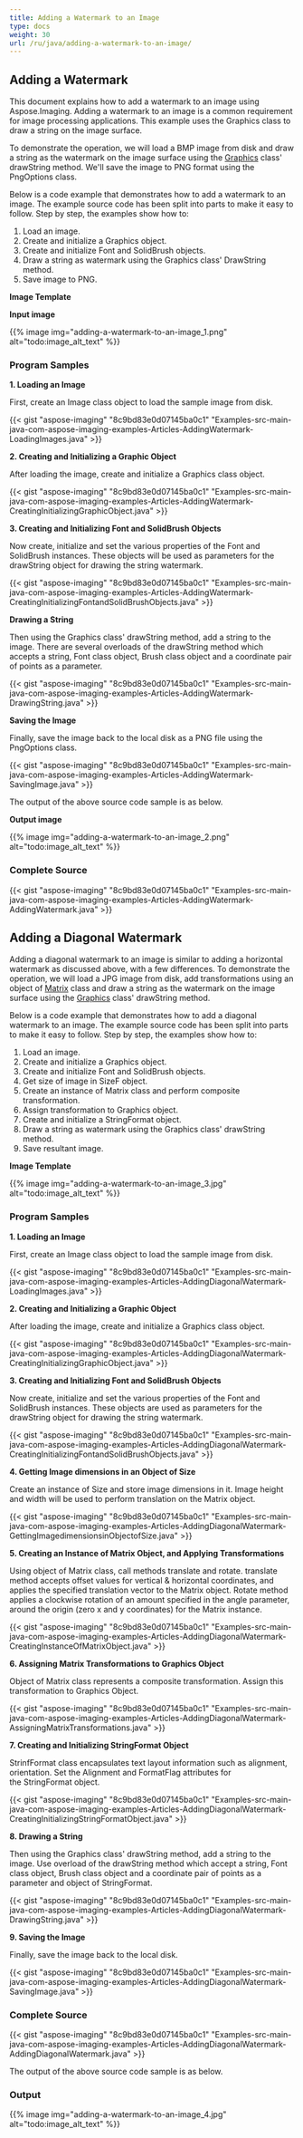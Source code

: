 ```yaml
---
title: Adding a Watermark to an Image
type: docs
weight: 30
url: /ru/java/adding-a-watermark-to-an-image/
---
```


## **Adding a Watermark**
This document explains how to add a watermark to an image using Aspose.Imaging. Adding a watermark to an image is a common requirement for image processing applications. This example uses the Graphics class to draw a string on the image surface.

To demonstrate the operation, we will load a BMP image from disk and draw a string as the watermark on the image surface using the [Graphics](/pages/createpage.action?spaceKey=imagingjava&title=com.aspose.imaging.Graphics+class&linkCreation=true&fromPageId=15303006) class' drawString method. We'll save the image to PNG format using the PngOptions class.

Below is a code example that demonstrates how to add a watermark to an image. The example source code has been split into parts to make it easy to follow. Step by step, the examples show how to:

1. Load an image.
1. Create and initialize a Graphics object.
1. Create and initialize Font and SolidBrush objects.
1. Draw a string as watermark using the Graphics class' DrawString method.
1. Save image to PNG.

**Image Template**

**Input image** 

{{% image img="adding-a-watermark-to-an-image_1.png" alt="todo:image_alt_text" %}}
### **Program Samples**
**1. Loading an Image**

First, create an Image class object to load the sample image from disk.

{{< gist "aspose-imaging" "8c9bd83e0d07145ba0c1" "Examples-src-main-java-com-aspose-imaging-examples-Articles-AddingWatermark-LoadingImages.java" >}}



**2. Creating and Initializing a Graphic Object**

After loading the image, create and initialize a Graphics class object.

{{< gist "aspose-imaging" "8c9bd83e0d07145ba0c1" "Examples-src-main-java-com-aspose-imaging-examples-Articles-AddingWatermark-CreatingInitializingGraphicObject.java" >}}



**3. Creating and Initializing Font and SolidBrush Objects**

Now create, initialize and set the various properties of the Font and SolidBrush instances. These objects will be used as parameters for the drawString object for drawing the string watermark.

{{< gist "aspose-imaging" "8c9bd83e0d07145ba0c1" "Examples-src-main-java-com-aspose-imaging-examples-Articles-AddingWatermark-CreatingInitializingFontandSolidBrushObjects.java" >}}



**Drawing a String**

Then using the Graphics class' drawString method, add a string to the image. There are several overloads of the drawString method which accepts a string, Font class object, Brush class object and a coordinate pair of points as a parameter.

{{< gist "aspose-imaging" "8c9bd83e0d07145ba0c1" "Examples-src-main-java-com-aspose-imaging-examples-Articles-AddingWatermark-DrawingString.java" >}}


**Saving the Image**

Finally, save the image back to the local disk as a PNG file using the PngOptions class.

{{< gist "aspose-imaging" "8c9bd83e0d07145ba0c1" "Examples-src-main-java-com-aspose-imaging-examples-Articles-AddingWatermark-SavingImage.java" >}}



The output of the above source code sample is as below.

**Output image** 

{{% image img="adding-a-watermark-to-an-image_2.png" alt="todo:image_alt_text" %}}
### **Complete Source**
{{< gist "aspose-imaging" "8c9bd83e0d07145ba0c1" "Examples-src-main-java-com-aspose-imaging-examples-Articles-AddingWatermark-AddingWatermark.java" >}}
## **Adding a Diagonal Watermark**
Adding a diagonal watermark to an image is similar to adding a horizontal watermark as discussed above, with a few differences. To demonstrate the operation, we will load a JPG image from disk, add transformations using an object of [Matrix](/pages/createpage.action?spaceKey=imagingjava&title=Matrix+Class&linkCreation=true&fromPageId=15303006) class and draw a string as the watermark on the image surface using the [Graphics](/pages/createpage.action?spaceKey=imagingjava&title=com.aspose.imaging.Graphics+class&linkCreation=true&fromPageId=15303006) class' drawString method.

Below is a code example that demonstrates how to add a diagonal watermark to an image. The example source code has been split into parts to make it easy to follow. Step by step, the examples show how to:

1. Load an image.
1. Create and initialize a Graphics object.
1. Create and initialize Font and SolidBrush objects.
1. Get size of image in SizeF object.
1. Create an instance of Matrix class and perform composite transformation.
1. Assign transformation to Graphics object.
1. Create and initialize a StringFormat object.
1. Draw a string as watermark using the Graphics class' drawString method.
1. Save resultant image.

**Image Template**

{{% image img="adding-a-watermark-to-an-image_3.jpg" alt="todo:image_alt_text" %}}
### **Program Samples**
**1. Loading an Image**

First, create an Image class object to load the sample image from disk.

{{< gist "aspose-imaging" "8c9bd83e0d07145ba0c1" "Examples-src-main-java-com-aspose-imaging-examples-Articles-AddingDiagonalWatermark-LoadingImages.java" >}}



**2. Creating and Initializing a Graphic Object**

After loading the image, create and initialize a Graphics class object.

{{< gist "aspose-imaging" "8c9bd83e0d07145ba0c1" "Examples-src-main-java-com-aspose-imaging-examples-Articles-AddingDiagonalWatermark-CreatingInitializingGraphicObject.java" >}}


**3. Creating and Initializing Font and SolidBrush Objects**

Now create, initialize and set the various properties of the Font and SolidBrush instances. These objects are used as parameters for the drawString object for drawing the string watermark.

{{< gist "aspose-imaging" "8c9bd83e0d07145ba0c1" "Examples-src-main-java-com-aspose-imaging-examples-Articles-AddingDiagonalWatermark-CreatingInitializingFontandSolidBrushObjects.java" >}}


**4. Getting Image dimensions in an Object of Size**

Create an instance of Size and store image dimensions in it. Image height and width will be used to perform translation on the Matrix object.

{{< gist "aspose-imaging" "8c9bd83e0d07145ba0c1" "Examples-src-main-java-com-aspose-imaging-examples-Articles-AddingDiagonalWatermark-GettingImagedimensionsinObjectofSize.java" >}}


**5. Creating an Instance of Matrix Object, and Applying Transformations**

Using object of Matrix class, call methods translate and rotate. translate method accepts offset values for vertical & horizontal coordinates, and applies the specified translation vector to the Matrix object. Rotate method applies a clockwise rotation of an amount specified in the angle parameter, around the origin (zero x and y coordinates) for the Matrix instance.

{{< gist "aspose-imaging" "8c9bd83e0d07145ba0c1" "Examples-src-main-java-com-aspose-imaging-examples-Articles-AddingDiagonalWatermark-CreatingInstanceOfMatrixObject.java" >}}


**6. Assigning Matrix Transformations to Graphics Object**

Object of Matrix class represents a composite transformation. Assign this transformation to Graphics Object.

{{< gist "aspose-imaging" "8c9bd83e0d07145ba0c1" "Examples-src-main-java-com-aspose-imaging-examples-Articles-AddingDiagonalWatermark-AssigningMatrixTransformations.java" >}}


**7. Creating and Initializing StringFormat Object**

StrinfFormat class encapsulates text layout information such as alignment, orientation. Set the Alignment and FormatFlag attributes for the StringFormat object.

{{< gist "aspose-imaging" "8c9bd83e0d07145ba0c1" "Examples-src-main-java-com-aspose-imaging-examples-Articles-AddingDiagonalWatermark-CreatingInitializingStringFormatObject.java" >}}


**8. Drawing a String**

Then using the Graphics class' drawString method, add a string to the image. Use overload of the drawString method which accept a string, Font class object, Brush class object and a coordinate pair of points as a parameter and object of StringFormat.

{{< gist "aspose-imaging" "8c9bd83e0d07145ba0c1" "Examples-src-main-java-com-aspose-imaging-examples-Articles-AddingDiagonalWatermark-DrawingString.java" >}}


**9. Saving the Image**

Finally, save the image back to the local disk.

{{< gist "aspose-imaging" "8c9bd83e0d07145ba0c1" "Examples-src-main-java-com-aspose-imaging-examples-Articles-AddingDiagonalWatermark-SavingImage.java" >}}
### **Complete Source**
{{< gist "aspose-imaging" "8c9bd83e0d07145ba0c1" "Examples-src-main-java-com-aspose-imaging-examples-Articles-AddingDiagonalWatermark-AddingDiagonalWatermark.java" >}}

The output of the above source code sample is as below.
### **Output**
{{% image img="adding-a-watermark-to-an-image_4.jpg" alt="todo:image_alt_text" %}}
